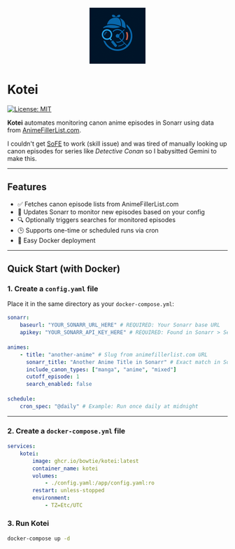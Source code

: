 <p align="center">
  <img src="./assets/kotei.png" alt="Kotei Logo" width="128">
</p>

# Kotei

[![License: MIT](https://img.shields.io/badge/License-MIT-yellow.svg)](LICENSE)

**Kotei** automates monitoring canon anime episodes in Sonarr using data from [AnimeFillerList.com](https://www.animefillerlist.com/).

I couldn't get [SoFE](https://github.com/chkpwd/sofe) to work (skill issue) and was tired of manually looking up canon episodes for series like _Detective Conan_ so I babysitted Gemini to make this.

---

## Features

-   ✅ Fetches canon episode lists from AnimeFillerList.com
-   📡 Updates Sonarr to monitor new episodes based on your config
-   🔍 Optionally triggers searches for monitored episodes
-   🕒 Supports one-time or scheduled runs via cron
-   🐳 Easy Docker deployment

---

## Quick Start (with Docker)

### 1. Create a `config.yaml` file

Place it in the same directory as your `docker-compose.yml`:

```yaml
sonarr:
    baseurl: "YOUR_SONARR_URL_HERE" # REQUIRED: Your Sonarr base URL
    apikey: "YOUR_SONARR_API_KEY_HERE" # REQUIRED: Found in Sonarr > Settings > General

animes:
    - title: "another-anime" # Slug from animefillerlist.com URL
      sonarr_title: "Another Anime Title in Sonarr" # Exact match in Sonarr
      include_canon_types: ["manga", "anime", "mixed"]
      cutoff_episode: 1
      search_enabled: false

schedule:
    cron_spec: "@daily" # Example: Run once daily at midnight
```

---

### 2. Create a `docker-compose.yml` file

```yaml
services:
    kotei:
        image: ghcr.io/bowtie/kotei:latest
        container_name: kotei
        volumes:
            - ./config.yaml:/app/config.yaml:ro
        restart: unless-stopped
        environment:
            - TZ=Etc/UTC
```

### 3. Run Kotei

```sh
docker-compose up -d
```
